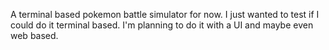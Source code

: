 A terminal based pokemon battle simulator for now. I just wanted to test if I could do it terminal based. I'm planning to do it with a UI and maybe even web based.
